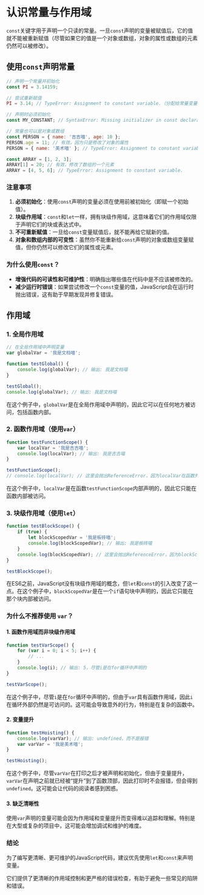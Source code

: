 # 认识常量与作用域

`const`关键字用于声明一个只读的常量。一旦`const`声明的变量被赋值后，它的值就不能被重新赋值（尽管如果它的值是一个对象或数组，对象的属性或数组的元素仍然可以被修改）。

## 使用`const`声明常量

```javascript
// 声明一个常量并初始化
const PI = 3.14159;

// 尝试重新赋值
PI = 3.14; // TypeError: Assignment to constant variable.（分配给常量变量）

// 声明时必须初始化
const MY_CONSTANT; // SyntaxError: Missing initializer in const declaration. (const 声明中缺少初始化器)

// 常量也可以是对象或数组
const PERSON = { name: '吉吉喵', age: 10 };
PERSON.age = 11; // 有效，因为只是修改了对象的属性
PERSON = { name: '美术喵' }; // TypeError: Assignment to constant variable.

const ARRAY = [1, 2, 3];
ARRAY[1] = 20; // 有效，修改了数组的一个元素
ARRAY = [4, 5, 6]; // TypeError: Assignment to constant variable.
```

### 注意事项

1. **必须初始化**：使用`const`声明的变量必须在使用前被初始化（即赋一个初始值）。
2. **块级作用域**：`const`和`let`一样，拥有块级作用域，这意味着它们的作用域仅限于声明它们的块或表达式中。
3. **不可重新赋值**：一旦给`const`变量赋值后，就不能再给它赋新的值。
4. **对象和数组内部的可变性**：虽然你不能重新给`const`声明的对象或数组变量赋值，但你仍然可以修改它们的属性或元素。

### 为什么使用`const`？

- **增强代码的可读性和可维护性**：明确指出哪些值在代码中是不应该被修改的。
- **减少运行时错误**：如果尝试修改一个`const`变量的值，JavaScript会在运行时抛出错误，这有助于早期发现并修复错误。

## 作用域


### 1. 全局作用域

```javascript
// 在全局作用域中声明变量
var globalVar = '我是文档喵';

function testGlobal() {
    console.log(globalVar); // 输出: 我是文档喵
}

testGlobal();
console.log(globalVar); // 输出: 我是文档喵
```

在这个例子中，`globalVar`是在全局作用域中声明的，因此它可以在任何地方被访问，包括函数内部。

### 2. 函数作用域（使用`var`）

```javascript
function testFunctionScope() {
    var localVar = '我是吉吉喵';
    console.log(localVar); // 输出: 我是吉吉喵
}

testFunctionScope();
// console.log(localVar); // 这里会抛出ReferenceError，因为localVar在函数外部不可见
```

在这个例子中，`localVar`是在函数`testFunctionScope`内部声明的，因此它只能在函数内部被访问。

### 3. 块级作用域（使用`let`）

```javascript
function testBlockScope() {
    if (true) {
        let blockScopedVar = '我是板砖喵';
        console.log(blockScopedVar); // 输出: 我是板砖喵
    }
    console.log(blockScopedVar); // 这里会抛出ReferenceError，因为blockScopedVar在块外部不可见
}

testBlockScope();
```

在ES6之前，JavaScript没有块级作用域的概念，但`let`和`const`的引入改变了这一点。在这个例子中，`blockScopedVar`是在一个`if`语句块中声明的，因此它只能在那个块内部被访问。

### 为什么不推荐使用 `var`？

#### 1. 函数作用域而非块级作用域

```javascript
function testVarScope() {
    for (var i = 0; i < 5; i++) {
        // ...
    }
    console.log(i); // 输出: 5，尽管i是在for循环中声明的
}

testVarScope();
```

在这个例子中，尽管`i`是在`for`循环中声明的，但由于`var`具有函数作用域，因此`i`在循环外部仍然是可访问的。这可能会导致意外的行为，特别是在复杂的函数中。

#### 2. 变量提升

```javascript
function testHoisting() {
    console.log(varVar); // 输出: undefined，而不是报错
    var varVar = '我是美术喵';
}

testHoisting();
```

在这个例子中，尽管`varVar`在打印之后才被声明和初始化，但由于变量提升，`varVar`在声明之前就已经被“提升”到了函数顶部，因此打印时不会报错，但会得到`undefined`。这可能会让代码的阅读者感到困惑。

#### 3. 缺乏清晰性

使用`var`声明的变量可能会因为作用域和变量提升而变得难以追踪和理解。特别是在大型或复杂的项目中，这可能会增加调试和维护的难度。

### 结论

为了编写更清晰、更可维护的JavaScript代码，建议优先使用`let`和`const`来声明变量。

它们提供了更清晰的作用域控制和更严格的错误检查，有助于避免一些常见的陷阱和错误。